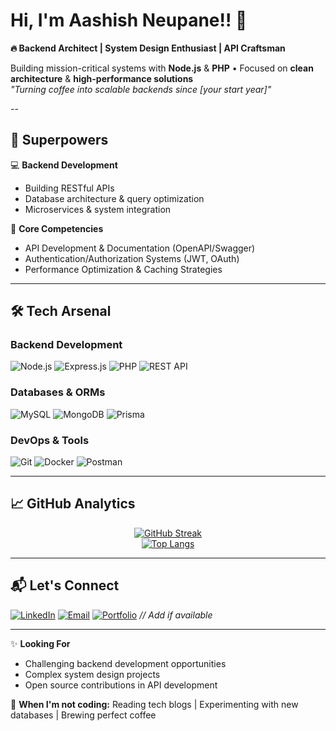 # Hi, I'm Aashish Neupane!! 👋  
**🔥 Backend Architect | System Design Enthusiast | API Craftsman**

Building mission-critical systems with **Node.js** & **PHP** • Focused on **clean architecture** & **high-performance solutions**  
*"Turning coffee into scalable backends since [your start year]"*

--

## 🚀 **Superpowers**  
💻 **Backend Development**  
- Building RESTful APIs
- Database architecture & query optimization  
- Microservices & system integration  

🧠 **Core Competencies**  
- API Development & Documentation (OpenAPI/Swagger)  
- Authentication/Authorization Systems (JWT, OAuth)  
- Performance Optimization & Caching Strategies  

---

## 🛠️ **Tech Arsenal**  

### **Backend Development**  
![Node.js](https://img.shields.io/badge/Node.js-339933?style=for-the-badge&logo=nodedotjs&logoColor=white)
![Express.js](https://img.shields.io/badge/Express.js-000000?style=for-the-badge&logo=express&logoColor=white)
![PHP](https://img.shields.io/badge/PHP-777BB4?style=for-the-badge&logo=php&logoColor=white)
![REST API](https://img.shields.io/badge/REST_API-FF6C37?style=for-the-badge&logo=json&logoColor=white)

### **Databases & ORMs**  
![MySQL](https://img.shields.io/badge/MySQL-4479A1?style=for-the-badge&logo=mysql&logoColor=white)
![MongoDB](https://img.shields.io/badge/MongoDB-47A248?style=for-the-badge&logo=mongodb&logoColor=white)
![Prisma](https://img.shields.io/badge/Prisma-2D3748?style=for-the-badge&logo=prisma&logoColor=white)

### **DevOps & Tools**  
![Git](https://img.shields.io/badge/Git-F05032?style=for-the-badge&logo=git&logoColor=white)
![Docker](https://img.shields.io/badge/Docker-2496ED?style=for-the-badge&logo=docker&logoColor=white)
![Postman](https://img.shields.io/badge/Postman-FF6C37?style=for-the-badge&logo=postman&logoColor=white)

---

## 📈 **GitHub Analytics**

<div align="center">
  
[![GitHub Streak](https://streak-stats.demolab.com?user=neupane32&theme=tokyonight&hide_border=true)](https://git.io/streak-stats)  
[![Top Langs](https://github-readme-stats.vercel.app/api/top-langs/?username=neupane32&layout=compact&theme=tokyonight&hide_border=true)](https://github.com/neupane32)

</div>

---

## 📬 **Let's Connect**  

[![LinkedIn](https://img.shields.io/badge/-Aashish_Neupane-0077B5?style=flat&logo=linkedin&logoColor=white)](https://linkedin.com/in/aashish-neupane-a4a7bb2ab)
[![Email](https://img.shields.io/badge/-aashishneupane63@gmail.com-D14836?style=flat&logo=gmail&logoColor=white)](mailto:aashishneupane63@gmail.com)
[![Portfolio](https://img.shields.io/badge/Portfolio-%23000000.svg?style=flat&logo=vercel&logoColor=white)](https://your-portfolio.com) *// Add if available*

---

✨ **Looking For**  
- Challenging backend development opportunities  
- Complex system design projects  
- Open source contributions in API development  

🐞 **When I'm not coding:** Reading tech blogs | Experimenting with new databases | Brewing perfect coffee  
